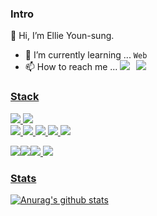 ### Intro

👋 Hi, I’m Ellie Youn-sung.
- 🌱 I’m currently learning ... `Web`
- 📫 How to reach me ...  <a href="mailto:dev.ellie7@gmail.com"></a> <a href="https://www.notion.so/ysyschoi/Younsung-Ellie-Choi-9a579a304a1142bd923e791937014b88" target="_blank"/>
 <img src="https://img.shields.io/badge/Notion-424242?style=flat-square&logo=Notion&logoColor=white"/><img
src="https://img.shields.io/badge/Gmail-d14836?style=flat-square&logo=Gmail&logoColor=white&link=mailto:dev.ellie7@gmail.com"
style="height : auto; margin-left : 10px; margin-right : 10px;"/>
<!-- 
[![Hits](https://hits.seeyoufarm.com/api/count/incr/badge.svg?url=https%3A%2F%2Fgithub.com%2Fzzsza)](https://hits.seeyoufarm.com) 
[![Solved.ac 프로필](http://mazassumnida.wtf/api/mini/generate_badge?boj=ipatlove7)](https://github.com/mazassumnida/mazassumnida)
 
  -->
  
 
 ### Stack



<img src="https://img.shields.io/badge/Python-3776AB?style=flat-square&logo=Python&logoColor=white"/>
<img src="https://img.shields.io/badge/Flask-000000?style=flat-square&logo=Flask&logoColor=white"/>
 
 </br>

<img src="https://img.shields.io/badge/react-61DAFB?style=flat-square&logo=react&logoColor=black"/>
<img src="https://img.shields.io/badge/javascript-F7DF1E?style=flat-square&logo=javascript&logoColor=black"/>
<img src="https://img.shields.io/badge/Node.js-339933?style=flat-square&logo=Node.js&logoColor=white"/>
<img src="https://img.shields.io/badge/html-E34F26?style=flat-square&logo=html5&logoColor=white"/>
<img src="https://img.shields.io/badge/css-1572B6?style=flat-square&logo=css3&logoColor=white">


<img src="https://img.shields.io/badge/MySQL-4479A1?style=flat-square&logo=MySQL&logoColor=white"/><img src="https://img.shields.io/badge/SQLite-424242?style=flat-square&logo=SQLite&logoColor=177FC4"/><img src="https://img.shields.io/badge/linux-FCC624?style=flat-square&logo=linux&logoColor=black"/>
<img src="https://img.shields.io/badge/github-181717?style=flat-square&logo=github&logoColor=white"/>

<!-- Love, Girls in tech & WWCode   <img src="https://img.shields.io/badge/MongoDB-47A248?style=flat-square&logo=MongoDB&logoColor=white"/>  -->




<!-- <img src="https://img.shields.io/badge/apache tomcat-F8DC75?style=for-the-badge&logo=apachetomcat&logoColor=white"> -->

<!--
**ellie-ys/ellie-ys** is a ✨ _special_ ✨ repository because its `README.md` (this file) appears on your GitHub profile.

Here are some ideas to get you started:

- 🔭 I’m currently working on ...

- 👯 I’m looking to collaborate on ...
- 🤔 I’m looking for help with ...
- 💬 Ask me about ...
- 📫 How to reach me: ...
- 😄 Pronouns: ...
- ⚡ Fun fact: ...
-->
### Stats
  
<!-- [![Top Langs](https://github-readme-stats.vercel.app/api/top-langs/?username=ellie-ys&layout=compact&theme=tokyonight)](https://github.com/ellie-ys) -->
  ![Anurag's github stats](https://github-readme-stats.vercel.app/api?username=ellie-ys&show_icons=true&theme=tokyonight)


  

